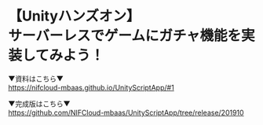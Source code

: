 # 【Unityハンズオン】<br>サーバーレスでゲームにガチャ機能を実装してみよう！

▼資料はこちら▼<br>https://nifcloud-mbaas.github.io/UnityScriptApp/#1

▼完成版はこちら▼<br>
https://github.com/NIFCloud-mbaas/UnityScriptApp/tree/release/201910
